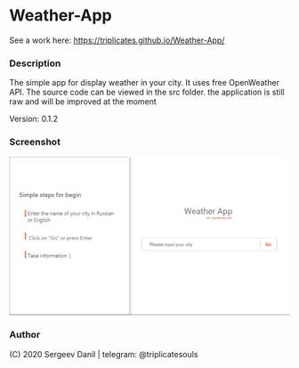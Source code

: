 # Weather-App

See a work here: https://triplicates.github.io/Weather-App/

### Description

The simple app for display weather in your city. It uses free OpenWeather API.
The source code can be viewed in the src folder. the application is still raw and will be improved at the moment

Version: 0.1.2

### Screenshot

![WeatherApp](./src/img/homepage.png)

### Author

(C) 2020 Sergeev Danil | telegram: @triplicatesouls
